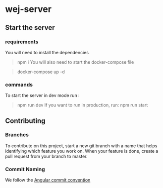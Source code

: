 # wej-server

## Start the server

### requirements
You will need to install the dependencies
> npm i
You will also need to start the docker-compose file 

> docker-compose up -d
### commands

To start the server in dev mode run :
> npm run dev
If you want to run in production, run:
> npm run start
## Contributing

### Branches
To contribute on this project, start a new git branch with a name that helps identifying which feature you work on. 
When your feature is done, create a pull request from your branch to master.

### Commit Naming
We follow the [Angular commit convention](https://www.conventionalcommits.org/en/v1.0.0-beta.4/)
